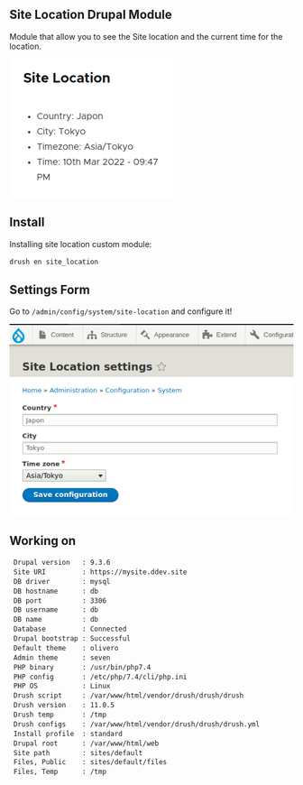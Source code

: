 Site Location Drupal Module
------------

Module that allow you to see the Site location and the current time for the location.

![Site Location Block Sample](site_location_block.png "Site Location Block Sample")

Install
------------
Installing site location custom module:
```bash
drush en site_location
```

Settings Form
------------

Go to `/admin/config/system/site-location` and configure it!

![Site Location Settings Form](site_location_settings_form.png "Site Location Settings Form")

Working on
------------
```bash
 Drupal version   : 9.3.6
 Site URI         : https://mysite.ddev.site
 DB driver        : mysql
 DB hostname      : db
 DB port          : 3306
 DB username      : db
 DB name          : db
 Database         : Connected
 Drupal bootstrap : Successful
 Default theme    : olivero
 Admin theme      : seven
 PHP binary       : /usr/bin/php7.4
 PHP config       : /etc/php/7.4/cli/php.ini
 PHP OS           : Linux
 Drush script     : /var/www/html/vendor/drush/drush/drush
 Drush version    : 11.0.5
 Drush temp       : /tmp
 Drush configs    : /var/www/html/vendor/drush/drush/drush.yml
 Install profile  : standard
 Drupal root      : /var/www/html/web
 Site path        : sites/default
 Files, Public    : sites/default/files
 Files, Temp      : /tmp
```
